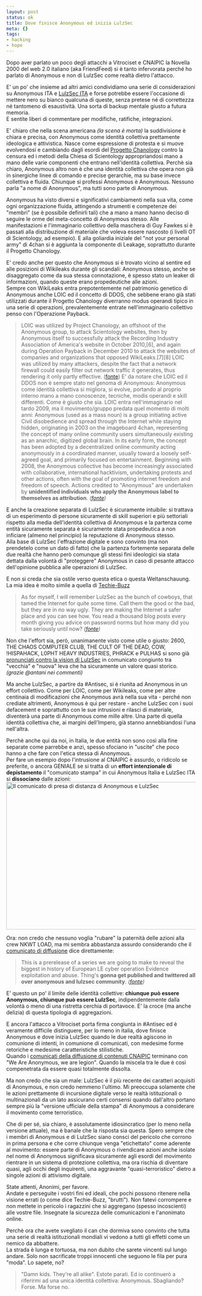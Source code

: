 ```yaml
--- 
layout: post
status: ok
title: Dove finisce Anonymous ed inizia LulzSec
meta: {}
tags: 
- hacking
- hope
---
```

Dopo aver parlato un poco degli attacchi a Vitrociset e CNAIPIC la Novella 2000 del web 2.0 italiano (aka FriendFeed) si è tanto infervorata perché ho parlato di Anonymous e non di LulzSec come realtà dietro l'attacco.  
  
E' un po' che insieme ad altri amici condividiamo una serie di considerazioni su Anonymous ITA e [LulzSec ITA][lulzita] e forse potrebbe essere l'occasione di mettere nero su bianco qualcuna di queste, senza pretese né di correttezza né tantomeno di esaustività. Una sorta di backup mentale giusto a futura memoria.  
E sentite liberi di commentare per modifiche, ratifiche, integrazioni.  
    
E' chiaro che nella scena americana *(la scena è morta)* la suddivisione è chiara e precisa, con Anonymous come identità collettiva prettamente ideologica e attivistica. Nasce come espressione di protesta e si muove evolvendosi e cambiando dagli esordi del [Progetto Chanology](http://en.wikipedia.org/wiki/Project_Chanology) contro la censura ed i metodi della Chiesa di Scientology appropriandosi mano a mano delle varie componenti che entrano nell'identità collettiva. Perchè sia chiaro, Anonymous altro non è che una identità collettiva che opera non già in sinergiche linee di comando e precise gerarchie, ma su base invece collettiva e fluida. Chiunque si professi Anonymous è Anonymous. Nessuno parla "a nome di Anonymous", ma tutti sono parte di Anonymous.  
  
Anonymous ha visto diversi e significativi cambiamenti nella sua vita, come ogni organizzazione fluida, attingendo a strumenti e competenze dei "membri" (se è possibile definirli tali) che a mano a mano hanno deciso di seguire le orme del meta-concetto di Anonymous stesso. Alle manifestazioni e l'immaginario collettivo della maschera di Guy Fawkes si è passati alla distribuzione di materiale che voleva essere nascosto (i livelli OT di Scientology, ad esempio). E alla goliardia iniziale del "not your personal army" di 4chan si è aggiunta la componente di Leakage, soprattutto durante il Progetto Chanology.  
  
E' credo anche per questo che Anonymous si è trovato vicino al sentire ed alle posizioni di Wikileaks durante gli scandali: Anonymous stesso, anche se disaggregato come da sua stessa connotazione, è spesso stato un leaker di informazioni, quando queste erano propedeutiche alle azioni.  
Sempre con WikiLeaks entra prepotentemente nel patrimonio genetico di Anonymous anche LOIC ed il concetto di DDOS, che sebbene erano già stati utilizzati durante il Progetto Chanology diverranno modus operandi tipico in una serie di operazioni, prevalentemente entrate nell'immaginario collettivo penso con l'Operazione Payback.  
> LOIC was utilized by Project Chanology, an offshoot of the Anonymous group, to attack Scientology websites, then by Anonymous itself to successfully attack the Recording Industry Association of America's website in October 2010,[6], and again during Operation Payback in December 2010 to attack the websites of companies and organizations that opposed WikiLeaks.[7][8] LOIC was utilized by many attackers, despite the fact that a network firewall could easily filter out network traffic it generates, thus rendering it only partly effective. ([fonte](http://en.wikipedia.org/wiki/LOIC))
E' da notare che LOIC ed il DDOS non è sempre stato nel genoma di Anonymous: Anonymous come identità collettiva si migliora, si evolve, portando al proprio interno mano a mano conoscenze, tecniche, modis operandi e skill differenti. Come è giusto che sia. LOIC entra nell'immaginario nel tardo 2009, ma il movimento/gruppo predata quel momento di molti anni:
> Anonymous (used as a mass noun) is a group initiating active Civil disobedience and spread through the Internet while staying hidden, originating in 2003 on the imageboard 4chan, representing the concept of many online community users simultaneously existing as an anarchic, digitized global brain.
> In its early form, the concept has been adopted by a decentralized online community acting anonymously in a coordinated manner, usually toward a loosely self-agreed goal, and primarily focused on entertainment.
> Beginning with 2008, the Anonymous collective has become increasingly associated with collaborative, international hacktivism, undertaking protests and other actions, often with the goal of promoting internet freedom and freedom of speech. Actions credited to "Anonymous" are undertaken by **unidentified individuals who apply the Anonymous label to themselves as attribution**. *([fonte](http://en.wikipedia.org/wiki/Anonymous_(group)))*
  
E anche la creazione separata di LulzSec è sicuramente intuibile: si trattava di un esperimento di persone sicuramente di skill superiori e più settoriali rispetto alla media dell'identità collettiva di Anonymous e la partenza come entità sicuramente separata è sicuramente stata propedeutica a non inficiare (almeno nel principio) la reputazione di Anonymous stesso.  
Alla base di LulzSec l'effrazione digitale e sono convinto (ma non prendetelo come un dato di fatto) che la partenza fortemente separata delle due realtà che hanno però comunque gli stessi fini ideologici sia stata dettata dalla volontà di "proteggere" Anonymous in caso di pesante attacco dell'opinione pubblica alle operazioni di LulzSec.  
  
E non si creda che sia ostile verso questa etica o questa Weltanschauung. La mia idea è molto simile a quella di [Techie-Buzz](http://techie-buzz.com/tech-news/lulzsec-statement.html)
> As for myself, I will remember LulzSec as the bunch of cowboys, that tamed the Internet for quite some time. Call them the good or the bad, but they are in no way ugly. They are making the Internet a safer place and you can see how. You read a thousand blog posts every month giving you advice on password norms but how many did you take seriously until now? *([fonte](http://techie-buzz.com/tech-news/lulzsec-statement.html))*
  
Non che l'effort sia, però, unanimanente visto come utile o giusto:  2600, THE CHAOS COMPUTER CLUB, THE CULT OF THE DEAD, COW, !HISPAHACK, L0PHT HEAVY INDUSTRIES, PHRACK e PULHAS si sono già [pronunciati contro la vision di LulzSec](http://lists.hackerspaces.org/pipermail/discuss/2011-June/004063.html) in comunicato congiunto tra "vecchia" e "nuova" leva che ha sicuramente un valore quasi storico. *(grazie @antani nei commenti)*  
  
Ma anche LulzSec, a partire da #Antisec, si è riunita ad Anonymous in un effort collettivo. Come per LOIC, come per Wikileaks, come per altre centinaia di modificazioni che Anonymous avrà nella sua vita - perché non crediate altrimenti, Anonymous è qui per restare - anche LulzSec con i suoi defacement e soprattutto con le sue intrusioni e rilasci di materiale, diventerà una parte di Anonymous come mille altre. Una parte di quella identità collettiva che, ai margini dell'Impero, già stanno annebbiandosi l'una nell'altra.  
  
Perchè anche qui da noi, in Italia, le due entità non sono così alla fine separate come parrebbe e anzi, spesso sfociano in "uscite" che poco hanno a che fare con l'etica stessa di Anonymous.  
Per fare un esempio dopo l'intrusione al CNAIPIC è assurdo, o ridicolo se preferite, o ancora GENIALE se si tratta di un **effort intenzionale di depistamento** il "comunicato stampa" in cui Anonymous Italia e LulzSec ITA si **dissociano** dalle azioni:  
<a href="http://matteoflora.com/2011/08/dove-finisce-anonymous-ed-inizia-lulzsec/hackers-com/" rel="attachment wp-att-255"><img src="http://matteoflora.com/wp-content/uploads/2011/08/hackers-com-640x392.jpg" alt="Il comunicato di presa di distanza di Anonymous e LulzSec" title="Il comunicato di presa di distanza di Anonymous e LulzSec" width="640" height="392" class="aligncenter size-medium wp-image-255" /></a>  
  
Ora: non credo che nessuno voglia "rubare" la paternità delle azioni alla crew NKWT LOAD, ma mi sembra abbastanza assurdo considerando che il [comunicato di diffusione](http://pastebin.com/r21cExeP) dice direttamente:   
> This is a prerelease of a series we are going to make to reveal the biggest in history of European LE cyber operation Evidence exploitation and abuse. Thing's **gonna get published and twittered all over anonymous and lulzsec community**. *([fonte](http://pastebin.com/r21cExeP))*  
  
E' questo un po' il limite delle identità collettive: **chiunque può essere Anonymous, chiunque può essere LulzSec**, indipendentemente dalla volontà o meno di una ristretta cerchia di portavoce. E' la croce (ma anche delizia) di questa tipologia di aggregazioni.  
  
E ancora l'attacco a Vitrociset porta firma congiunta in #Antisec ed è veramente difficile distinguere, per lo meno in italia, dove finisce Anonymous e dove inizia LulzSec quando le due realtà agiscono in comunione di intenti, in comunione di comunicati, con medesime forme retoriche e medesime caratteristiche stilistiche.  
Quando i [comunicati della diffusione di contenuti CNAIPIC](http://pastebin.com/UZZpDGWE) terminano con "We Are Anonymous, we are legion". Quando la miscela tra le due è così compenetrata da essere quasi totalmente dissolta.  
  
Ma non credo che sia un male: LulzSec è il più recente dei caratteri acquisiti di Anonymous, e non credo nemmeno l'ultimo. Mi preoccupa solamente che le azioni prettamente di incursione digitale verso le realtà istituzionali o multinazionali da un lato assicurano certi consensi quando dall'altro portano sempre più la "versione ufficiale della stampa" di Anonymous a considerare il movimento come terroristico.  
  
Che di per sé, sia chiaro, è assolutamente idiosincratico (per lo meno nella versione attuale), ma è banale che la risposta sia questa. Spero sempre che i membri di Anonymous e di LulzSec siano consci del pericolo che corrono in prima persona e che corre chiunque venga "etichettato" come aderente al movimento: essere parte di Anonymous o rivendicare azioni anche isolate nel nome di Anonymous significava sicuramente agli esordi del movimento rientrare in un sistema di protezione collettiva, ma ora rischia di diventare quasi, agli occhi degli inquirenti, una aggravante "quasi-terroristico" dietro a singole azioni di attivismo digitale.  
  
State attenti, Anonimi, per favore.  
Andate e perseguite i vostri fini ed ideali, che pochi possono ritenere nella visione errati (o come dice Techie-Buzz, "brutti"). Non fatevi corrompere e non mettete in pericolo i ragazzini che si aggregano (spesso incoscienti) alle vostre file. Insegnate la sicurezza delle comunicazioni e l'anonimato online.  
  
Perchè ora che avete svegliato il can che dormiva sono convinto che tutta una serie di realtà istituzionali mondiali vi vedono a tutti gli effetti come un nemico da abbattere.  
La strada è lunga e tortuosa, ma non dubito che sarete vincenti sul lungo andare. Solo non sacrificate troppi innocenti che seguono le fila per pura "moda".  Lo sapete, no?
> "Damn kids.  They're all alike".
Estote parati. 
Ed io continuerò a riferirmi ad una unica identità collettiva: Anonymous. Sbagliando? Forse. Ma forse no.  
  
[lulzita]: https://twitter.com/#!/LulzSecITALY
